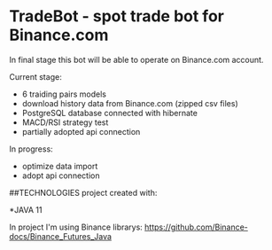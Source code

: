 # TradeBot - spot trade bot for Binance.com

In final stage this bot will be able to operate on Binance.com account.

Current stage:
  - 6 traiding pairs models
  - download history data from Binance.com (zipped csv files)
  - PostgreSQL database connected with hibernate
  - MACD/RSI strategy test 
  - partially adopted api connection
 
 In progress:
  - optimize data import
  - adopt api connection

##TECHNOLOGIES
project created with:

*JAVA 11



In project I'm using Binance librarys: https://github.com/Binance-docs/Binance_Futures_Java



